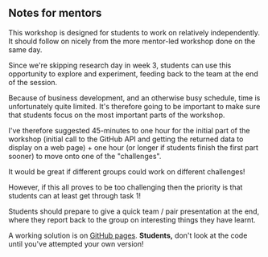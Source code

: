 ## Notes for mentors

This workshop is designed for students to work on relatively independently. It should follow on nicely from the more mentor-led workshop done on the same day.

Since we're skipping research day in week 3, students can use this opportunity to explore and experiment, feeding back to the team at the end of the session.

Because of business development, and an otherwise busy schedule, time is unfortunately quite limited. It's therefore going to be important to make sure that students focus on the most important parts of the workshop.

I've therefore suggested 45-minutes to one hour for the initial part of the workshop (initial call to the GitHub API and getting the returned data to display on a web page) + one hour (or longer if students finish the first part sooner) to move onto one of the "challenges".

It would be great if different groups could work on different challenges!

However, if this all proves to be too challenging then the priority is that students can at least get through task 1!

Students should prepare to give a quick team / pair presentation at the end, where they report back to the group on interesting things they have learnt.

A working solution is on [GitHub pages](https://emilyb7.github.io/workshop-APIs/). **Students,** don't look at the code until you've attempted your own version!
